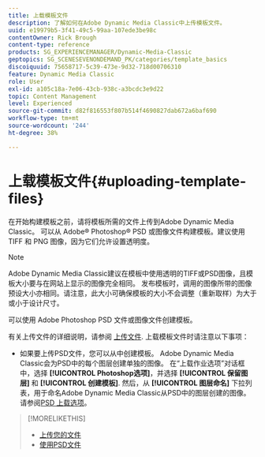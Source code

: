 ```yaml
---
title: 上载模板文件
description: 了解如何在Adobe Dynamic Media Classic中上传模板文件。
uuid: e19979b5-3f41-49c5-99aa-107ede3be98c
contentOwner: Rick Brough
content-type: reference
products: SG_EXPERIENCEMANAGER/Dynamic-Media-Classic
geptopics: SG_SCENESEVENONDEMAND_PK/categories/template_basics
discoiquuid: 75658717-5c39-473e-9d32-718d00706310
feature: Dynamic Media Classic
role: User
exl-id: a105c18a-7e06-43cb-938c-a3bcdc3e9d22
topic: Content Management
level: Experienced
source-git-commit: d82f816553f807b514f4690827dab672a6baf690
workflow-type: tm+mt
source-wordcount: '244'
ht-degree: 38%

---
```


# 上载模板文件{#uploading-template-files}

在开始构建模板之前，请将模板所需的文件上传到Adobe Dynamic Media Classic。 可以从 Adobe® Photoshop® PSD 或图像文件构建模板。建议使用 TIFF 和 PNG 图像，因为它们允许设置透明度。

>[!NOTE]
>
>Adobe Dynamic Media Classic建议在模板中使用透明的TIFF或PSD图像，且模板大小要与在网站上显示的图像完全相同。 发布模板时，调用的图像所带的图像预设大小亦相同。请注意，此大小可确保模板的大小不会调整（重新取样）为大于或小于设计尺寸。

可以使用 Adobe Photoshop PSD 文件或图像文件创建模板。

有关上传文件的详细说明，请参阅 [上传文件](uploading-files.md#uploading_files). 上载模板文件时请注意以下事项：

* 如果要上传PSD文件，您可以从中创建模板。 Adobe Dynamic Media Classic会为PSD中的每个图层创建单独的图像。 在“上载作业选项”对话框中，选择 **[!UICONTROL Photoshop选项]**，并选择 **[!UICONTROL 保留图层]** 和 **[!UICONTROL 创建模板]**. 然后，从 **[!UICONTROL 图层命名]** 下拉列表，用于命名Adobe Dynamic Media Classic从PSD中的图层创建的图像。
请参阅[PSD 上载选项](psd-files.md#psd_upload_options)。
<!-- THERE IS NO LONGER AN IMAGE EDITING OPTIONS MENU * If you are uploading images, you can create a mask from its clipping path. This option applies to images created with image-editing applications in which a clipping path was created. In the Upload Job Options dialog box, select Image Editing Options and select the Create Mask From Clipping Path option. 
See [Image editing options at upload](image-editing-options-upload.md#image-editing-options-at-upload). -->

>[!MORELIKETHIS]
>
>* [上传您的文件](uploading-files.md#uploading_your_files)
>* [使用PSD文件](psd-files.md#working_with_psd_files)
